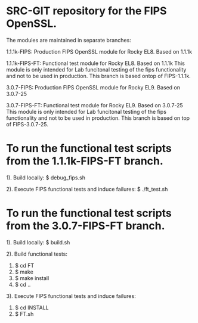 # SRC-GIT repository for the FIPS OpenSSL.

The modules are maintained in separate branches:

1.1.1k-FIPS:    Production FIPS OpenSSL module for Rocky EL8.
           Based on 1.1.1k

1.1.1k-FIPS-FT: Functional test module for Rocky EL8.
           Based on 1.1.1k
	   This module is only intended for Lab funcitonal testing
	   of the fips functionality and not to be used in production.
	   This branch is based ontop of FIPS-1.1.1k.

3.0.7-FIPS:    Production FIPS OpenSSL module for Rocky EL9.
           Based on 3.0.7-25

3.0.7-FIPS-FT: Functional test module for Rocky EL9.
           Based on 3.0.7-25
	   This module is only intended for Lab funcitonal testing
	   of the fips functionality and not to be used in production.
	   This branch is based on top of FIPS-3.0.7-25.

# To run the functional test scripts from the 1.1.1k-FIPS-FT branch.

1). Build locally: 
$ debug_fips.sh

2). Execute FIPS functional tests and induce failures:
   $ ./ft_test.sh

# To run the functional test scripts from the 3.0.7-FIPS-FT branch.
1). Build locally: 
$ build.sh

2). Build functional tests:
   1) $ cd FT   
   3) $ make
   4) $ make install
   5) $ cd ..
      
3). Execute FIPS functional tests and induce failures:
   1) $ cd INSTALL
   2) $ FT.sh

